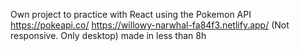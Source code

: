 Own project to practice with React using the Pokemon API https://pokeapi.co/
https://willowy-narwhal-fa84f3.netlify.app/ (Not responsive. Only desktop) made in less than 8h
